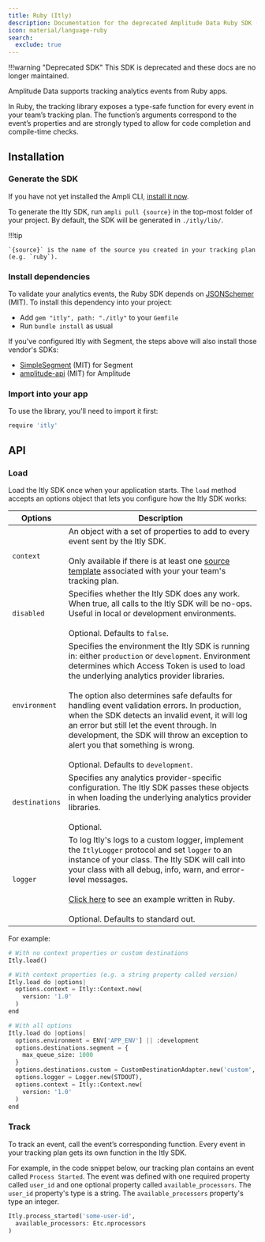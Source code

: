 ```yaml
---
title: Ruby (Itly)
description: Documentation for the deprecated Amplitude Data Ruby SDK (Itly)
icon: material/language-ruby
search:
  exclude: true
---
```


<!-- markdownlint-disable -->
<!-- markdown-link-check-disable -->

!!!warning "Deprecated SDK"
    This SDK is deprecated and these docs are no longer maintained.

Amplitude Data supports tracking analytics events from Ruby apps.

In Ruby, the tracking library exposes a type-safe function for every event in your team’s tracking plan. The function’s arguments correspond to the event’s properties and are strongly typed to allow for code completion and compile-time checks.

## Installation

### Generate the SDK

If you have not yet installed the Ampli CLI, [install it now](/using-the-ampli-cli).

To generate the Itly SDK, run `ampli pull {source}` in the top-most folder of your project. By default, the SDK will be generated in `./itly/lib/`.

!!!tip

    `{source}` is the name of the source you created in your tracking plan (e.g. `ruby`).


### Install dependencies

To validate your analytics events, the Ruby SDK depends on [JSONSchemer](https://github.com/davishmcclurg/json_schemer) (MIT). To install this dependency into your project:

- Add `gem "itly", path: "./itly"` to your `Gemfile`
- Run `bundle install` as usual

If you've configured Itly with Segment, the steps above will also install those vendor's SDKs:

- [SimpleSegment](https://github.com/whatthewhat/simple_segment) (MIT) for Segment
- [amplitude-api](https://github.com/toothrot/amplitude-api) (MIT) for Amplitude


### Import into your app

To use the library, you'll need to import it first:

```python
require 'itly'
```

## API

### Load

Load the Itly SDK once when your application starts. The `load` method accepts an options object that lets you configure how the Itly SDK works:

| <div class="big-column">Options</div> | Description |
|-|-|
| `context`| An object with a set of properties to add to every event sent by the Itly SDK.<br /><br />Only available if there is at least one [source template](/working-with-templates#adding-a-template-to-a-source) associated with your your team's tracking plan.|
| `disabled`| Specifies whether the Itly SDK does any work. When true, all calls to the Itly SDK will be no-ops. Useful in local or development environments.<br /><br />Optional. Defaults to `false`.|
| `environment` | Specifies the environment the Itly SDK is running in: either `production` or `development`. Environment determines which Access Token is used to load the underlying analytics provider libraries.<br /><br />The option also determines safe defaults for handling event validation errors. In production, when the SDK detects an invalid event, it will log an error but still let the event through. In development, the SDK will throw an exception to alert you that something is wrong.<br /><br />Optional. Defaults to `development`.|
| `destinations` | Specifies any analytics provider-specific configuration. The Itly SDK passes these objects in when loading the underlying analytics provider libraries.<br /><br />Optional.|
| `logger` | To log Itly's logs to a custom logger, implement the `ItlyLogger` protocol and set `logger` to an instance of your class. The Itly SDK will call into your class with all debug, info, warn, and error-level messages.<br /><br />[Click here](https://bitbucket.org/seasyd/examples/src/master/ruby/itly/lib/itly/itly_base.rb) to see an example written in Ruby.<br /><br />Optional. Defaults to standard out. |

For example:

```python
# With no context properties or custom destinations
Itly.load()

# With context properties (e.g. a string property called version)
Itly.load do |options|
  options.context = Itly::Context.new(
    version: '1.0'
  )
end

# With all options
Itly.load do |options|
  options.environment = ENV['APP_ENV'] || :development
  options.destinations.segment = {
    max_queue_size: 1000
  }
  options.destinations.custom = CustomDestinationAdapter.new('custom', {})
  options.logger = Logger.new(STDOUT),
  options.context = Itly::Context.new(
    version: '1.0'
  )
end
```

### Track

To track an event, call the event’s corresponding function. Every event in your tracking plan gets its own function in the Itly SDK.

For example, in the code snippet below, our tracking plan contains an event called `Process Started`. The event was defined with one required property called `user_id` and one optional property called `available_processors`. The `user_id` property's type is a string. The `available_processors` property's type an integer.

```python
Itly.process_started('some-user-id',
  available_processors: Etc.nprocessors
)
```